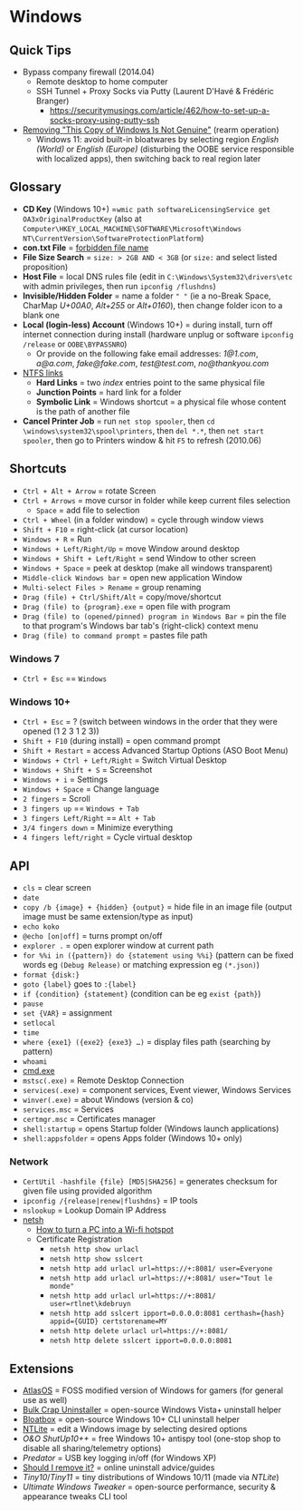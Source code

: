 # Windows

## Quick Tips

* Bypass company firewall (2014.04)
  * Remote desktop to home computer
  * SSH Tunnel + Proxy Socks via Putty (Laurent D'Havé & Frédéric Branger)
    * <https://securitymusings.com/article/462/how-to-set-up-a-socks-proxy-using-putty-ssh>
* [Removing "This Copy of Windows Is Not Genuine"](https://appuals.com/removing-this-copy-of-windows-is-not-genuine) (rearm operation)
  * Windows 11: avoid built-in bloatwares by selecting region _English (World)_ or _English (Europe)_ (disturbing the OOBE service responsible with localized apps), then switching back to real region later

## Glossary

* **CD Key** (Windows 10+) =`wmic path softwareLicensingService get OA3xOriginalProductKey` (also at `Computer\HKEY_LOCAL_MACHINE\SOFTWARE\Microsoft\Windows NT\CurrentVersion\SoftwareProtectionPlatform`)
* **con.txt File** = [forbidden file name](https://www.reddit.com/r/todayilearned/comments/a0zht/til_that_you_cant_create_a_file_in_windows_called/c0fcr5n)
* **File Size Search** = `size: > 2GB AND < 3GB` (or `size:` and select listed proposition)
* **Host File** = local DNS rules file (edit in `C:\Windows\System32\drivers\etc` with admin privileges, then run `ipconfig /flushdns`)
* **Invisible/Hidden Folder** = name a folder `" "` (ie a no-Break Space, CharMap _U+00A0_, _Alt+255_ or _Alt+0160_), then change folder icon to a blank one
* **Local (login-less) Account** (Windows 10+) = during install, turn off internet connection during install (hardware unplug or software `ipconfig /release` or `OOBE\BYPASSNRO`)
  * Or provide on the following fake email addresses:  _1@1.com_, _a@a.com_, _fake@fake.com_, _test@test.com_, _no@thankyou.com_
* [NTFS links](https://en.wikipedia.org/wiki/NTFS_links)
  * **Hard Links** = two _index_ entries point to the same physical file
  * **Junction Points** = hard link for a folder
  * **Symbolic Link** = Windows shortcut = a physical file whose content is the path of another file
* **Cancel Printer Job** = run `net stop spooler`, then `cd \windows\system32\spool\printers`, then  `del *.*`, then `net start spooler`, then go to Printers window & hit `F5` to refresh (2010.06)

## Shortcuts

* `Ctrl + Alt + Arrow` = rotate Screen
* `Ctrl + Arrows` = move cursor in folder while keep current files selection
  * `Space` = add file to selection
* `Ctrl + Wheel` (in a folder window) = cycle through window views
* `Shift + F10` = right-click (at cursor location)
* `Windows + R` = Run
* `Windows + Left/Right/Up` = move Window around desktop
* `Windows + Shift + Left/Right` = send Window to other screen
* `Windows + Space` = peek at desktop (make all windows transparent)
* `Middle-click Windows bar` = open new application Window
* `Multi-select Files > Rename` = group renaming
* `Drag (file) + Ctrl/Shift/Alt` = copy/move/shortcut
* `Drag (file) to {program}.exe` = open file with program
* `Drag (file) to (opened/pinned) program in Windows Bar` = pin the file to that program's Windows bar tab's (right-click) context menu
* `Drag (file) to command prompt` = pastes file path

### Windows 7

* `Ctrl + Esc` == `Windows`

### Windows 10+

* `Ctrl + Esc` = ? (switch between windows in the order that they were opened (1 2 3 1 2 3))
* `Shift + F10` (during install) = open command prompt
* `Shift + Restart` = access Advanced Startup Options (ASO Boot Menu)
* `Windows + Ctrl + Left/Right` = Switch Virtual Desktop
* `Windows + Shift + S` = Screenshot
* `Windows + i` = Settings
* `Windows + Space` = Change language
* `2 fingers` = Scroll
* `3 fingers up` == `Windows + Tab`
* `3 fingers Left/Right` == `Alt + Tab`
* `3/4 fingers down` = Minimize everything
* `4 fingers left/right` = Cycle virtual desktop

## API

* `cls` = clear screen
* `date`
* `copy /b {image} + {hidden} {output}` = hide file in an image file (output image must be same extension/type as input)
* `echo koko`
* `@echo [on|off]` = turns prompt on/off
* `explorer .` = open explorer window at current path
* `for %%i in ({pattern}) do {statement using %%i}` (pattern can be fixed words eg `(Debug Release)` or matching expression eg `(*.json)`)
* `format {disk:}`
* `goto {label}` goes to `:{label}`
* `if {condition} {statement}` (condition can be eg `exist {path}`)
* `pause`
* `set {VAR}` = assignment
* `setlocal`
* `time`
* `where {exe1} ({exe2} {exe3} …)` = display files path (searching by pattern)
* `whoami`
* [cmd.exe](https://en.wikipedia.org/wiki/Cmd.exe#Windows_NT_family)
* `mstsc(.exe)` = Remote Desktop Connection
* `services(.exe)` = component services, Event viewer, Windows Services
* `winver(.exe)` = about Windows (version & co)
* `services.msc` = Services
* `certmgr.msc` = Certificates manager
* `shell:startup` = opens Startup folder (Windows launch applications)
* `shell:appsfolder` = opens Apps folder (Windows 10+ only)

### Network

* `CertUtil -hashfile {file} [MD5|SHA256]` = generates checksum for given file using provided algorithm
* `ipconfig /{release|renew|flushdns}` = IP tools
* `nslookup` = Lookup Domain IP Address
* [netsh](https://en.wikipedia.org/wiki/Netsh)
  * [How to turn a PC into a Wi-fi hotspot](http://www.reddit.com/r/YouShouldKnow/comments/2bqfvi/ysk_how_to_turn_your_pc_into_a_wifi_hotspot)
  * Certificate Registration
    * `netsh http show urlacl`
    * `netsh http show sslcert`
    * `netsh http add urlacl url=https://+:8081/ user=Everyone`
    * `netsh http add urlacl url=https://+:8081/ user="Tout le monde"`
    * `netsh http add urlacl url=https://+:8081/ user=rtlnet\kdebruyn`
    * `netsh http add sslcert ipport=0.0.0.0:8081 certhash={hash} appid={GUID} certstorename=MY`
    * `netsh http delete urlacl url=https://+:8081/`
    * `netsh http delete sslcert ipport=0.0.0.0:8081`

## Extensions

* [AtlasOS](https://atlasos.net) = FOSS modified version of Windows for gamers (for general use as well)
* [Bulk Crap Uninstaller](https://www.bcuninstaller.com) = open-source Windows Vista+ uninstall helper
* [Bloatbox](https://github.com/builtbybel/bloatbox) = open-source Windows 10+ CLI uninstall helper
* [NTLite](https://www.ntlite.com) = edit a Windows image by selecting desired options
* _O&O ShutUp10++_ = free Windows 10+ antispy tool (one-stop shop to disable all sharing/telemetry options)
* _Predator_ = USB key logging in/off (for Windows XP)
* [Should I remove it?](https://www.shouldiremoveit.com) = online uninstall advice/guides
* _Tiny10_/_Tiny11_ = tiny distributions of Windows 10/11 (made via _NTLite_)
* _Ultimate Windows Tweaker_ = open-source performance, security & appearance tweaks CLI tool

